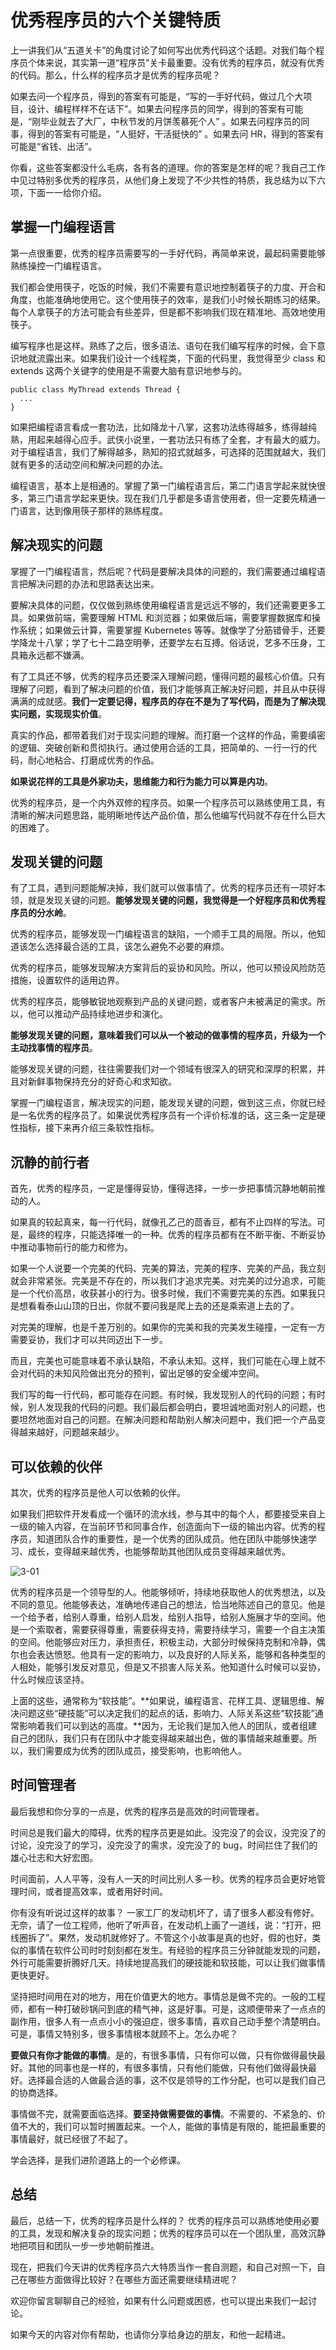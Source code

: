 





# 优秀程序员的六个关键特质

上一讲我们从“五道关卡”的角度讨论了如何写出优秀代码这个话题。对我们每个程序员个体来说，其实第一道“程序员”关卡最重要。没有优秀的程序员，就没有优秀的代码。那么，什么样的程序员才是优秀的程序员呢？

如果去问一个程序员，得到的答案有可能是，“写的一手好代码，做过几个大项目，设计、编程样样不在话下”。如果去问程序员的同学，得到的答案有可能是，“刚毕业就去了大厂，中秋节发的月饼羡慕死个人” 。如果去问程序员的同事，得到的答案有可能是，“人挺好，干活挺快的” 。如果去问 HR，得到的答案有可能是“省钱、出活”。

你看，这些答案都没什么毛病，各有各的道理。你的答案是怎样的呢？我自己工作中见过特别多优秀的程序员，从他们身上发现了不少共性的特质，我总结为以下六项，下面一一给你介绍。

## 掌握一门编程语言

第一点很重要，优秀的程序员需要写的一手好代码，再简单来说，最起码需要能够熟练操控一门编程语言。

我们都会使用筷子，吃饭的时候，我们不需要有意识地控制着筷子的力度、开合和角度，也能准确地使用它。这个使用筷子的效率，是我们小时候长期练习的结果。每个人拿筷子的方法可能会有些差异，但是都不影响我们现在精准地、高效地使用筷子。

编写程序也是这样。熟练了之后，很多语法、语句在我们编写程序的时候，会下意识地就流露出来。如果我们设计一个线程类，下面的代码里，我觉得至少 class 和 extends 这两个关键字的使用是不需要大脑有意识地参与的。

```
public class MyThread extends Thread {
  ...
}
```

如果把编程语言看成一套功法，比如降龙十八掌，这套功法练得越多，练得越纯熟，用起来越得心应手。武侠小说里，一套功法只有练了全套，才有最大的威力。对于编程语言，我们了解得越多，熟知的招式就越多，可选择的范围就越大，我们就有更多的活动空间和解决问题的办法。

编程语言，基本上是相通的。掌握了第一门编程语言后，第二门语言学起来就快很多，第三门语言学起来更快。现在我们几乎都是多语言使用者，但一定要先精通一门语言，达到像用筷子那样的熟练程度。

## 解决现实的问题

掌握了一门编程语言，然后呢？代码是要解决具体的问题的，我们需要通过编程语言把解决问题的办法和思路表达出来。

要解决具体的问题，仅仅做到熟练使用编程语言是远远不够的，我们还需要更多工具。如果做前端，需要理解 HTML 和浏览器；如果做后端，需要掌握数据库和操作系统；如果做云计算，需要掌握 Kubernetes 等等。就像学了分筋错骨手，还要学降龙十八掌；学了七十二路空明拳，还要学左右互搏。俗话说，艺多不压身，工具箱永远都不嫌满。

有了工具还不够，优秀的程序员还要深入理解问题，懂得问题的最核心价值。只有理解了问题，看到了解决问题的价值，我们才能够真正解决好问题，并且从中获得满满的成就感。**我们一定要记得，程序员的存在不是为了写代码，而是为了解决现实问题，实现现实价值**。

真实的作品，都带着我们对于现实问题的理解。而打磨一个这样的作品，需要缜密的逻辑、突破创新和贯彻执行。通过使用合适的工具，把简单的、一行一行的代码，耐心地粘合、打磨成优秀的作品。

**如果说花样的工具是外家功夫，思维能力和行为能力可以算是内功**。

优秀的程序员，是一个内外双修的程序员。如果一个程序员可以熟练使用工具，有清晰的解决问题思路，能明晰地传达产品价值，那么他编写代码就不存在什么巨大的困难了。

## 发现关键的问题

有了工具，遇到问题能解决掉，我们就可以做事情了。优秀的程序员还有一项好本领，就是发现关键的问题。**能够发现关键的问题，我觉得是一个好程序员和优秀程序员的分水岭**。

优秀的程序员，能够发现一门编程语言的缺陷，一个顺手工具的局限。所以，他知道该怎么选择最合适的工具，该怎么避免不必要的麻烦。

优秀的程序员，能够发现解决方案背后的妥协和风险。所以，他可以预设风险防范措施，设置软件的适用边界。

优秀的程序员，能够敏锐地观察到产品的关键问题，或者客户未被满足的需求。所以，他可以推动产品持续地进步和演化。

**能够发现关键的问题，意味着我们可以从一个被动的做事情的程序员，升级为一个主动找事情的程序员**。

能够发现关键的问题，往往需要我们对一个领域有很深入的研究和深厚的积累，并且对新鲜事物保持充分的好奇心和求知欲。

掌握一门编程语言，解决现实的问题，能发现关键的问题，做到这三点，你就已经是一名优秀的程序员了。如果说优秀程序员有一个评价标准的话，这三条一定是硬性指标，接下来再介绍三条软性指标。

## 沉静的前行者

首先，优秀的程序员，一定是懂得妥协，懂得选择，一步一步把事情沉静地朝前推动的人。

如果真的较起真来，每一行代码，就像孔乙己的茴香豆，都有不止四样的写法。可是，最终的程序，只能选择唯一的一种。优秀的程序员都有在不断平衡、不断妥协中推动事物前行的能力和修为。

如果一个人说要一个完美的代码、完美的算法，完美的程序、完美的产品，我立刻就会非常紧张。完美是不存在的，所以我们才追求完美。对完美的过分追求，可能是一个代价高昂，收获甚小的行为。很多时候，我们不需要完美的东西。如果我只是想看看泰山山顶的日出，你就不要问我是爬上去的还是乘索道上去的了。

对完美的理解，也是千差万别的。如果你的完美和我的完美发生碰撞，一定有一方需要妥协，我们才可以共同迈出下一步。

而且，完美也可能意味着不承认缺陷，不承认未知。这样，我们可能在心理上就不会对代码的未知风险做出充分的预判，留出足够的安全缓冲空间。

我们写的每一行代码，都可能存在问题。有时候，我发现别人的代码的问题；有时候，别人发现我的代码的问题。我们最后都会明白，要坦诚地面对别人的问题，也要坦然地面对自己的问题。在解决问题和帮助别人解决问题中，我们把一个产品变得越来越好，问题越来越少。

## 可以依赖的伙伴

其次，优秀的程序员是他人可以依赖的伙伴。

如果我们把软件开发看成一个循环的流水线，参与其中的每个人，都要接受来自上一级的输入内容，在当前环节和同事合作，创造面向下一级的输出内容。优秀的程序员，知道团队合作的重要性，是一个优秀的团队成员。他在团队中能够快速学习、成长，变得越来越优秀，也能够帮助其他团队成员变得越来越优秀。

![3-01](assets/3-01.png)



优秀的程序员是一个领导型的人。他能够倾听，持续地获取他人的优秀想法，以及不同的意见。他能够表达，准确地传递自己的想法，恰当地陈述自己的意见。他是一个给予者，给别人尊重，给别人启发，给别人指导，给别人施展才华的空间。他是一个索取者，需要获得尊重，需要获得支持，需要持续学习，需要一个自主决策的空间。他能够应对压力，承担责任，积极主动，大部分时候保持克制和冷静，偶尔也会表达愤怒。他具有一定的影响力，以及良好的人际关系，能够和各种类型的人相处，能够引发反对意见，但是又不损害人际关系。他知道什么时候可以妥协，什么时候应该坚持。

上面的这些，通常称为“软技能”。**如果说，编程语言、花样工具、逻辑思维、解决问题这些“硬技能”可以决定我们的起点的话，影响力、人际关系这些“软技能”通常影响着我们可以到达的高度。**因为，无论我们是加入他人的团队，或者组建自己的团队，我们只有在团队中才能变得越来越出色，做的事情越来越重要。所以，我们需要成为优秀的团队成员，接受影响，也影响他人。

## 时间管理者

最后我想和你分享的一点是，优秀的程序员是高效的时间管理者。

时间总是我们最大的障碍，优秀的程序员更是如此。没完没了的会议，没完没了的讨论，没完没了的学习，没完没了的需求，没完没了的 bug，时间拦住了我们的雄心壮志和大好宏图。

时间面前，人人平等，没有人一天的时间比别人多一秒。优秀的程序员会更好地管理时间，或者提高效率，或者用好时间。

你有没有听说过这样的故事？ 一家工厂的发动机坏了，请了很多人都没有修好。无奈，请了一位工程师，他听了听声音，在发动机上画了一道线，说：“打开，把线圈拆了”。果然，发动机就修好了。不管这个小故事是真的也好，假的也好，类似的事情在软件公司时时刻刻都在发生。有经验的程序员三分钟就能发现的问题，外行可能需要折腾好几天。持续地提高我们的硬技能和软技能，可以让我们做事情更快更好。

坚持把时间用在对的地方，用在价值更大的地方。事情总是做不完的。一般的工程师，都有一种打破砂锅问到底的精气神，这是好事。可是，这顺便带来了一点点的副作用，很多人有一点点小小的强迫症，很多事情，喜欢自己动手整个清楚明白。可是，事情又特别多，很多事情根本就顾不上。怎么办呢？

**要做只有你才能做的事情**。是的，有很多事情，只有你可以做，只有你做得最快最好。其他的同事也是一样的，有很多事情，只有他们能做，只有他们做得最快最好。选择最合适的人做最合适的事，这不仅是领导的工作分配，也可以是我们自己的协商选择。

事情做不完，就需要面临选择。**要坚持做需要做的事情**。不需要的、不紧急的、价值不大的，我们可以暂时搁置起来。一个人，能做的事情是有限的，能把最重要的事情最好，就已经很了不起了。

学会选择，是我们进阶道路上的一个必修课。

## 总结

最后，总结一下，优秀的程序员是什么样的？ 优秀的程序员可以熟练地使用必要的工具，发现和解决复杂的现实问题；优秀的程序员可以在一个团队里，高效沉静地把项目和团队一步一步地朝前推进。

现在，把我们今天讲的优秀程序员六大特质当作一套自测题，和自己对照一下，自己在哪些方面做得比较好？在哪些方面还需要继续精进呢？

欢迎你留言聊聊自己的经验，如果有什么问题或困惑，也可以提出来我们一起讨论。

如果今天的内容对你有帮助，也请你分享给身边的朋友，和他一起精进。































































































































































































































